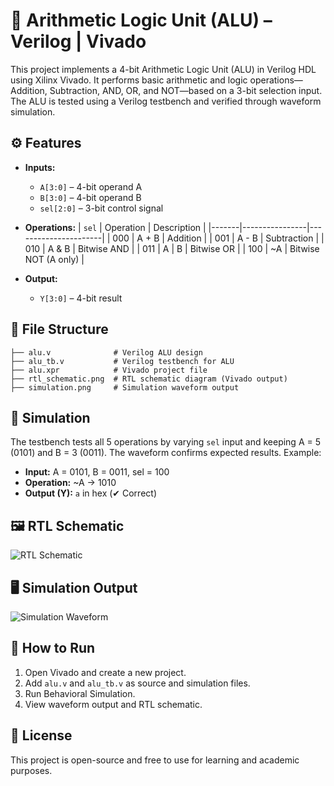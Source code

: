# 🔢 Arithmetic Logic Unit (ALU) – Verilog | Vivado

This project implements a 4-bit Arithmetic Logic Unit (ALU) in Verilog HDL using Xilinx Vivado. It performs basic arithmetic and logic operations—Addition, Subtraction, AND, OR, and NOT—based on a 3-bit selection input. The ALU is tested using a Verilog testbench and verified through waveform simulation.

## ⚙️ Features

- **Inputs:**
  - `A[3:0]` – 4-bit operand A
  - `B[3:0]` – 4-bit operand B
  - `sel[2:0]` – 3-bit control signal

- **Operations:**
  | `sel` | Operation      | Description          |
  |-------|----------------|----------------------|
  | 000   | A + B          | Addition             |
  | 001   | A - B          | Subtraction          |
  | 010   | A & B          | Bitwise AND          |
  | 011   | A | B          | Bitwise OR           |
  | 100   | ~A             | Bitwise NOT (A only) |

- **Output:**
  - `Y[3:0]` – 4-bit result

## 📁 File Structure

```
├── alu.v              # Verilog ALU design
├── alu_tb.v           # Verilog testbench for ALU
├── alu.xpr            # Vivado project file
├── rtl_schematic.png  # RTL schematic diagram (Vivado output)
├── simulation.png     # Simulation waveform output
```

## 🧪 Simulation

The testbench tests all 5 operations by varying `sel` input and keeping A = 5 (0101) and B = 3 (0011). The waveform confirms expected results. Example:

- **Input:** A = 0101, B = 0011, sel = 100  
- **Operation:** ~A → 1010  
- **Output (Y):** `a` in hex (✔ Correct)

## 🖼️ RTL Schematic

![RTL Schematic](a5d7afe7-ab41-4d0e-893e-d715e6e90010.png)

## 🖥️ Simulation Output

![Simulation Waveform](3a6d4af7-e4ef-416c-b1cd-c297864eed4a.png)

## 🚀 How to Run

1. Open Vivado and create a new project.
2. Add `alu.v` and `alu_tb.v` as source and simulation files.
3. Run Behavioral Simulation.
4. View waveform output and RTL schematic.

## 📜 License

This project is open-source and free to use for learning and academic purposes.
